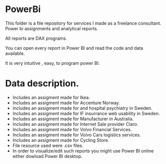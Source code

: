 # PowerBi

This folder is a file repository for services I made as a freelance consultant. Power bi assignments and analytical reports. 

All reports are DAX programs.

You can open every report in Power BI and read the code and data available. 

It is very intuitive , easy, to program power BI. 

# Data description. 
- Includes an assigment made for Ikea. 
- Includes an assigment made for Accenture Norway. 
- Includes an assigment made for and hospital psychiatry in Sweden. 
- Includes an assigment made for IF insurrance web usability in Sweden.
- Includes an assigment made for Manufacturer in Australia.
- Includes an assigment made for Internet Sale provider Claro.
- Includes an assigment made for Volvo Financial Services.
- Includes an assigment made for Volvo Cars logistics services. 
- Includes an assigment made for Cycling Store.
- File resource used were .csv files.
- In order to visualize/edit such reports you might use Power BI online either dowload Power BI desktop.   
